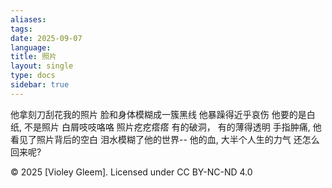```yaml
---
aliases: 
tags: 
date: 2025-09-07
language: 
title: 照片
layout: single
type: docs
sidebar: true
---
```

他拿刻刀刮花我的照片
脸和身体模糊成一簇黑线
他暴躁得近乎哀伤
他要的是白纸, 不是照片
白屑吱吱咯咯
照片疙疙瘩瘩
有的破洞，
有的薄得透明
手指肿痛,
他看见了照片背后的空白
泪水模糊了他的世界--
他的血,
大半个人生的力气
还怎么回来呢?



© 2025 [Violey Gleem]. Licensed under CC BY-NC-ND 4.0